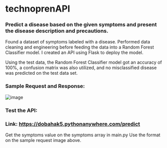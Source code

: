 # technoprenAPI

### Predict a disease based on the given symptoms and present the disease description and precautions.

Found a dataset of symptoms labeled with a disease. Performed data cleaning and engineering before feeding the data into a Random Forest Classifier model. I created an API using Flask to deploy the model. 

Using the test data, the Random Forest Classifier model got an accuracy of 100%, a confusion matrix was also utilized, and no misclassified disease was predicted on the test data set.

### Sample Request and Response:

![image](https://user-images.githubusercontent.com/62060147/212711416-93b2e711-e150-4b1c-83c5-18f6c6330dc4.png)

### Test the API:

### Link: https://dobahak5.pythonanywhere.com/predict

Get the symptoms value on the symptoms array in main.py
Use the format on the sample request image above.

